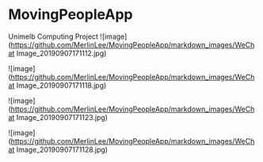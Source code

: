 # MovingPeopleApp
Unimelb Computing Project
![image](https://github.com/MerlinLee/MovingPeopleApp/markdown_images/WeChat Image_20190907171112.jpg)

![image](https://github.com/MerlinLee/MovingPeopleApp/markdown_images/WeChat Image_20190907171118.jpg)

![image](https://github.com/MerlinLee/MovingPeopleApp/markdown_images/WeChat Image_20190907171123.jpg)

![image](https://github.com/MerlinLee/MovingPeopleApp/markdown_images/WeChat Image_20190907171128.jpg)
